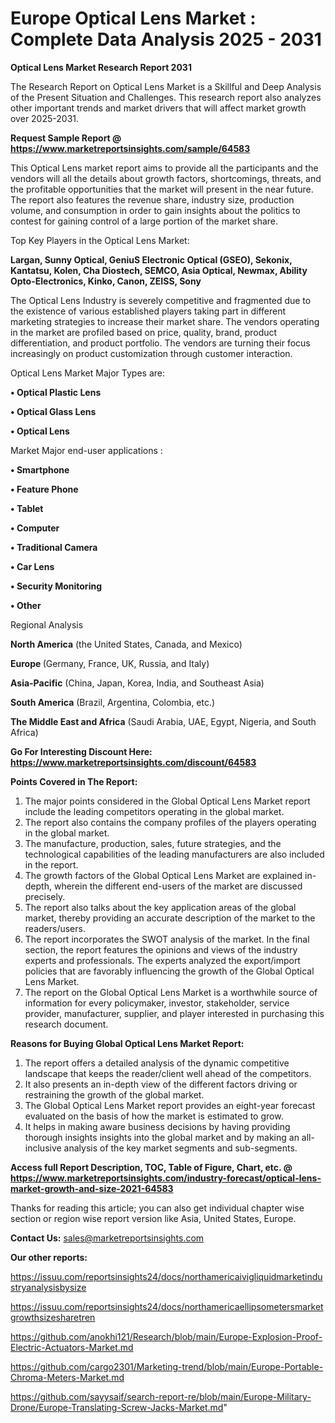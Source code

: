 # Europe Optical Lens Market : Complete Data Analysis 2025 - 2031

<strong>Optical Lens Market Research Report 2031</strong>

The Research Report on Optical Lens Market is a Skillful and Deep Analysis of the Present Situation and Challenges. This research report also analyzes other important trends and market drivers that will affect market growth over 2025-2031.

<strong>Request Sample Report @ <a href=https://www.marketreportsinsights.com/sample/64583>https://www.marketreportsinsights.com/sample/64583</a></strong>

This Optical Lens market report aims to provide all the participants and the vendors will all the details about growth factors, shortcomings, threats, and the profitable opportunities that the market will present in the near future. The report also features the revenue share, industry size, production volume, and consumption in order to gain insights about the politics to contest for gaining control of a large portion of the market share.

Top Key Players in the Optical Lens Market:

<strong>Largan, Sunny Optical, GeniuS Electronic Optical (GSEO), Sekonix, Kantatsu, Kolen, Cha Diostech, SEMCO, Asia Optical, Newmax, Ability Opto-Electronics, Kinko, Canon, ZEISS, Sony</strong>

The Optical Lens Industry is severely competitive and fragmented due to the existence of various established players taking part in different marketing strategies to increase their market share. The vendors operating in the market are profiled based on price, quality, brand, product differentiation, and product portfolio. The vendors are turning their focus increasingly on product customization through customer interaction.

Optical Lens Market Major Types are:

<strong>• Optical Plastic Lens

• Optical Glass Lens

• Optical Lens</strong>

Market Major end-user applications :

<strong>• Smartphone

• Feature Phone

• Tablet

• Computer

• Traditional Camera

• Car Lens

• Security Monitoring

• Other</strong>

Regional Analysis

</u><strong><b>North America</b></strong> (the United States, Canada, and Mexico)

<strong><b>Europe </b></strong>(Germany, France, UK, Russia, and Italy)

<strong><b>Asia-Pacific</b></strong> (China, Japan, Korea, India, and Southeast Asia)

<strong><b>South America</b></strong> (Brazil, Argentina, Colombia, etc.)

<strong><b>The Middle East and Africa</b></strong> (Saudi Arabia, UAE, Egypt, Nigeria, and South Africa)

<strong>Go For Interesting Discount Here: <a href=https://www.marketreportsinsights.com/discount/64583>https://www.marketreportsinsights.com/discount/64583</a></strong>

<strong>Points Covered in The Report:</strong>
<ol>
  <li>The major points considered in the Global Optical Lens Market report include the leading competitors operating in the global market.</li>
  <li>The report also contains the company profiles of the players operating in the global market.</li>
  <li>The manufacture, production, sales, future strategies, and the technological capabilities of the leading manufacturers are also included in the report.</li>
  <li>The growth factors of the Global Optical Lens Market are explained in-depth, wherein the different end-users of the market are discussed precisely.</li>
  <li>The report also talks about the key application areas of the global market, thereby providing an accurate description of the market to the readers/users.</li>
  <li>The report incorporates the SWOT analysis of the market. In the final section, the report features the opinions and views of the industry experts and professionals. The experts analyzed the export/import policies that are favorably influencing the growth of the Global Optical Lens Market.</li>
  <li>The report on the Global Optical Lens Market is a worthwhile source of information for every policymaker, investor, stakeholder, service provider, manufacturer, supplier, and player interested in purchasing this research document.</li>
</ol>
<strong>Reasons for Buying Global Optical Lens Market Report:</strong>

<ol>
  <li>The report offers a detailed analysis of the dynamic competitive landscape that keeps the reader/client well ahead of the competitors.</li>
  <li>It also presents an in-depth view of the different factors driving or restraining the growth of the global market.</li>
  <li>The Global Optical Lens Market report provides an eight-year forecast evaluated on the basis of how the market is estimated to grow.</li>
  <li>It helps in making aware business decisions by having providing thorough insights insights into the global market and by making an all-inclusive analysis of the key market segments and sub-segments.</li>
</ol>
<strong>Access full Report Description, TOC, Table of Figure, Chart, etc. @ <a href=https://www.marketreportsinsights.com/industry-forecast/optical-lens-market-growth-and-size-2021-64583>https://www.marketreportsinsights.com/industry-forecast/optical-lens-market-growth-and-size-2021-64583</a></strong>


Thanks for reading this article; you can also get individual chapter wise section or region wise report version like Asia, United States, Europe.

<strong>Contact Us:</strong>
sales@marketreportsinsights.com

<strong>Our other reports:</strong>

<a href=https://issuu.com/reportsinsights24/docs/northamericaivigliquidmarketindustryanalysisbysize>https://issuu.com/reportsinsights24/docs/northamericaivigliquidmarketindustryanalysisbysize</a>

<a href=https://issuu.com/reportsinsights24/docs/northamericaellipsometersmarketgrowthsizesharetren>https://issuu.com/reportsinsights24/docs/northamericaellipsometersmarketgrowthsizesharetren</a>

<a href=https://github.com/anokhi121/Research/blob/main/Europe-Explosion-Proof-Electric-Actuators-Market.md>https://github.com/anokhi121/Research/blob/main/Europe-Explosion-Proof-Electric-Actuators-Market.md</a>

<a href=https://github.com/cargo2301/Marketing-trend/blob/main/Europe-Portable-Chroma-Meters-Market.md>https://github.com/cargo2301/Marketing-trend/blob/main/Europe-Portable-Chroma-Meters-Market.md</a>

<a href=https://github.com/sayysaif/search-report-re/blob/main/Europe-Military-Drone/Europe-Translating-Screw-Jacks-Market.md>https://github.com/sayysaif/search-report-re/blob/main/Europe-Military-Drone/Europe-Translating-Screw-Jacks-Market.md</a>"
